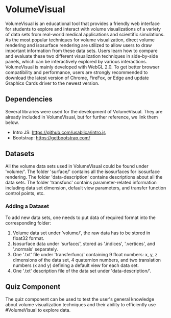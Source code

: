 # VolumeVisual
VolumeVisual is an educational tool that provides a friendly web interface for students to explore and interact with volume visualizations of a variety of data sets from real-world medical applications and scientific simulations. As the most popular techniques for volume visualization, direct volume rendering and isosurface rendering are utilized to allow users to draw important information from these data sets. Users learn how to compare and evaluate these two different visualization techniques in side-by-side panels, which can be interactively explored by various interactions.
VolumeVisual is mainly developed with WebGL 2.0. To get better browser compatibility and performance, users are strongly recommended to download the latest version of Chrome, FireFox, or Edge and update Graphics Cards driver to the newest version.
## Dependencies
Several libraries were used for the development of VolumeVisual.
They are already included in VolumeVisual, but for further reference, we link them below.

* Intro JS: https://github.com/usablica/intro.js
* Bootstrap: https://getbootstrap.com/
## Datasets
All the volume data sets used in VolumeVisual could be found under 'volume/'.
The folder 'surface/' contains all the isosurfaces for isosurface rendering.
The folder 'data-description' contains descriptions about all the data sets.
The folder 'transfunc' contains parameter-related information including data set dimension, default view parameters, and transfer function control points, etc.

### Adding a Dataset
To add new data sets, one needs to put data of required format into the corresponding folder:
1. Volume data set under 'volume/', the raw data has to be stored in float32 format. 
2. Isosurface data under 'surface/', stored as '.indices', '.vertices', and '.normals' separately.
3. One '.txt' file under 'transferfunc/' containing 9 float numbers: x, y, z dimensions of the data set, 4 quaternion numbers, and two translation numbers (x and y) defining a default view for each data set.
4. One '.txt' description file of the data set under 'data-description/'.
## Quiz Component
The quiz component can be used to test the user's general knowledge about volume visualization techniques and their ability to efficiently use #VolumeVisual to explore data.
